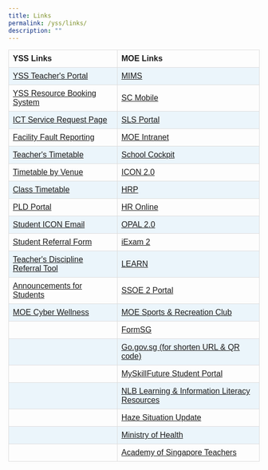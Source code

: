 ```yaml
---
title: Links
permalink: /yss/links/
description: ""
---
```

<style>
table {
  font-family: arial, sans-serif;
  border-collapse: collapse;
  width: 100%;
}

td, th {
  border: 1px solid #dddddd;
  text-align: left;
  padding: 8px;
}

tr:nth-child(even) {
  background-color: #EBF5FB;
}
</style>

<table>
  <tbody><tr>
    <th>YSS Links</th>
   <th>MOE Links</th>
   </tr>
  <tr>
		<td><a href="https://sites.google.com/moe.edu.sg/yss-teachers/teachers">YSS Teacher's Portal</a></td>
    <td><a href="https://idp.mims.moe.gov.sg/nidp/app/login">MIMS</a></td>
  </tr>
  <tr>
    <td><a href="https://rbs.avero-tech.com/">YSS Resource Booking System</a></td>
    <td><a href="https://scmobile.moe.edu.sg/login">SC Mobile</a></td> 
  </tr>
  <tr>
    <td><a href="https://docs.google.com/forms/d/e/1FAIpQLSeQdaUI35ybm2E5qBBW9xt5UaJvYVnPruYeL1g0Ap9DkuzggA/viewform">ICT Service Request Page</a></td>
    <td><a href="https://vle.learning.moe.edu.sg/login">SLS Portal</a></td>    
  </tr>
  <tr>
    <td><a href="https://docs.google.com/forms/d/e/1FAIpQLSd52mydVEfx2QhCPHOXRD-yRCEafEGhia4KYrlwbvMtkA84Cw/viewform">Facility Fault Reporting</a></td>
    <td><a href="https://intranet.moe.gov.sg/">MOE Intranet</a></td>  
  </tr>
  <tr>
    <td><a href="/files/Timetables/Teachers%20Timetable/2023%20Term%202%20Teacher%20Timetable_v5.pdf">Teacher's Timetable</a></td>
   <td><a href="https://schoolcockpit.moe.gov.sg">School Cockpit</a></td>
  </tr>
  <tr>
    <td><a href="/files/Timetables/VenueTT/2023%20Term%202%20Venue%20Timetable_v3.pdf">Timetable by Venue</a></td>
    <td><a href="https://icon.moe.edu.sg/home">ICON 2.0</a></td>  
  </tr>
	<tr>
    <td><a href="/students/timetable/">Class Timetable</a></td>
    <td><a href="https://www.hrp.gov.sg">HRP</a></td>
  </tr>
		<tr>
    <td><a href="/parents/pdlp/">PLD Portal</a></td>
    <td><a href="http://intranet.moe.gov.sg/hronline/Pages/Home.aspx">HR Online</a></td>
  </tr>
			<tr>
    <td><a href="https://workspace.google.com/dashboard">Student ICON Email</a></td>
    <td><a href="https://www.opal2.moe.edu.sg/app/learner">OPAL 2.0 </a></td>
  </tr>
		<tr>
    <td><a href="https://forms.gle/9wJdoyP5tusj8sCD9">Student Referral Form</a></td>
    <td><a href="https://iexams.seab.gov.sg/login">iExam 2</a></td>
  </tr>
	<tr>
    <td><a href="https://forms.gle/h1LCqd5BAWhcsMaG7">Teacher's Discipline Referral Tool</a></td>
    <td><a href="https://learn.gov.sg/">LEARN</a></td>
  </tr>
	<tr>
    <td><a href="/students/announcements/">Announcements for Students</a></td>
    <td><a href="https://ssoe2.moe.edu.sg/sp">SSOE 2 Portal</a></td>
  </tr>
	<tr>
		<td><a href="https://www.moe.gov.sg/education-in-sg/our-programmes/cyber-wellness">MOE Cyber Wellness</a></td>
    <td><a href="https://www.mesrc.net">MOE Sports &amp; Recreation Club</a></td>
  </tr>
	<tr>
    <td></td>
    <td><a href="https://form.gov.sg">FormSG</a></td>
  </tr>
	<tr>
    <td></td>
    <td><a href="https://go.gov.sg">Go.gov.sg (for shorten URL &amp; QR code)</a></td>
	 </tr>
		<tr>
    <td></td>
    <td><a href="https://www.myskillsfuture.gov.sg/content/student/en/secondary.html">MySkillFuture Student Portal</a></td>
	 </tr>
	<tr>
    <td></td>
    <td><a href="https://sure.nlb.gov.sg">NLB Learning &amp; Information Literacy Resources</a></td>
	 </tr>
	<tr>
    <td></td>
    <td><a href="https://www.haze.gov.sg">Haze Situation Update</a></td>
	 </tr>
		<tr>
    <td></td>
    <td><a href="https://www.moh.gov.sg">Ministry of Health</a></td>
	 </tr>
					<tr>
    <td></td>
    <td><a href="https://academyofsingaporeteachers.moe.edu.sg">Academy of Singapore Teachers</a></td>
  </tr>
		
</tbody></table>